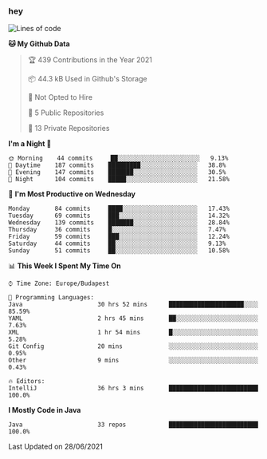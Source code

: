 ### hey

<!--START_SECTION:waka-->
![Lines of code](https://img.shields.io/badge/From%20Hello%20World%20I%27ve%20Written-50822%20lines%20of%20code-blue)

**🐱 My Github Data** 

> 🏆 439 Contributions in the Year 2021
 > 
> 📦 44.3 kB Used in Github's Storage 
 > 
> 🚫 Not Opted to Hire
 > 
> 📜 5 Public Repositories 
 > 
> 🔑 13 Private Repositories  
 > 
**I'm a Night 🦉** 

```text
🌞 Morning    44 commits     ██░░░░░░░░░░░░░░░░░░░░░░░   9.13% 
🌆 Daytime    187 commits    █████████░░░░░░░░░░░░░░░░   38.8% 
🌃 Evening    147 commits    ███████░░░░░░░░░░░░░░░░░░   30.5% 
🌙 Night      104 commits    █████░░░░░░░░░░░░░░░░░░░░   21.58%

```
📅 **I'm Most Productive on Wednesday** 

```text
Monday       84 commits     ████░░░░░░░░░░░░░░░░░░░░░   17.43% 
Tuesday      69 commits     ███░░░░░░░░░░░░░░░░░░░░░░   14.32% 
Wednesday    139 commits    ███████░░░░░░░░░░░░░░░░░░   28.84% 
Thursday     36 commits     █░░░░░░░░░░░░░░░░░░░░░░░░   7.47% 
Friday       59 commits     ███░░░░░░░░░░░░░░░░░░░░░░   12.24% 
Saturday     44 commits     ██░░░░░░░░░░░░░░░░░░░░░░░   9.13% 
Sunday       51 commits     ██░░░░░░░░░░░░░░░░░░░░░░░   10.58%

```


📊 **This Week I Spent My Time On** 

```text
⌚︎ Time Zone: Europe/Budapest

💬 Programming Languages: 
Java                     30 hrs 52 mins      █████████████████████░░░░   85.59% 
YAML                     2 hrs 45 mins       ██░░░░░░░░░░░░░░░░░░░░░░░   7.63% 
XML                      1 hr 54 mins        █░░░░░░░░░░░░░░░░░░░░░░░░   5.28% 
Git Config               20 mins             ░░░░░░░░░░░░░░░░░░░░░░░░░   0.95% 
Other                    9 mins              ░░░░░░░░░░░░░░░░░░░░░░░░░   0.43%

🔥 Editors: 
IntelliJ                 36 hrs 3 mins       █████████████████████████   100.0%

```

**I Mostly Code in Java** 

```text
Java                     33 repos            █████████████████████████   100.0%

```



 Last Updated on 28/06/2021
<!--END_SECTION:waka-->
